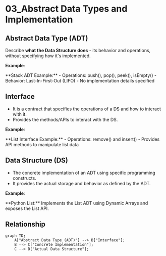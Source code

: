 # 03_Abstract Data Types and Implementation

## Abstract Data Type (ADT)

Describe **what the Data Structure does** - its behavior and operations, without specifying how it's implemented.

**Example**:

<aside>
**Stack ADT Example:**
- Operations: push(), pop(), peek(), isEmpty()
- Behavior: Last-In-First-Out (LIFO)
- No implementation details specified

</aside>

## Interface

- It is a contract that specifies the operations of a DS and how to interact with it.
- Provides the methods/APIs to interact with the DS.

**Example**:

<aside>
**List Interface Example:**
- Operations: remove() and insert()
- Provides API methods to manipulate list data

</aside>

## Data Structure (DS)

- The concrete implementation of an ADT using specific programming constructs.
- It provides the actual storage and behavior as defined by the ADT.

**Example**:

<aside>
**Python List:** Implements the List ADT using Dynamic Arrays and exposes the List API.

</aside>

## Relationship

```mermaid
graph TD;
    A["Abstract Data Type (ADT)"] --> B["Interface"];
    B --> C["Concrete Implementation"];
    C --> D["Actual Data Structure"];
```